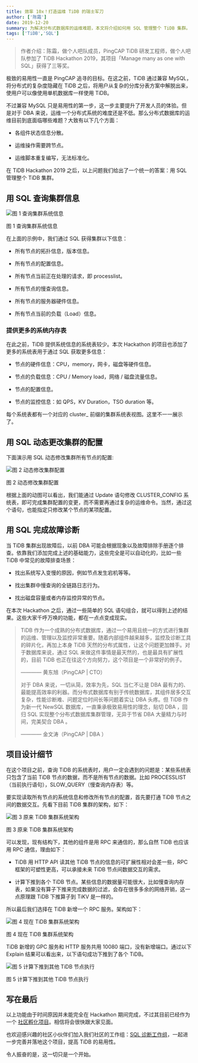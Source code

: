 ```yaml
---
title: 效率 10x！打造运维 TiDB 的瑞士军刀
author: ['陈霜']
date: 2019-12-20
summary: 为解决分布式数据库的运维难题，本文将介绍如何用 SQL 管理整个 TiDB 集群。
tags: ['TiDB','SQL']
---
```


>作者介绍：陈霜，做个人吧队成员，PingCAP TiDB 研发工程师，做个人吧队参加了 TiDB Hackathon 2019，其项目「Manage many as one with SQL」获得了三等奖。

极致的易用性一直是 PingCAP 追寻的目标。在这之前，TiDB 通过兼容 MySQL，将分布式的复杂度隐藏在 TiDB 之后，将用户从复杂的分库分表方案中解脱出来，使用户可以像使用单机数据库一样使用 TiDB。

不过兼容 MySQL 只是易用性的第一步，这一步主要提升了开发人员的体验。但是对于 DBA 来说，运维一个分布式系统的难度还是不低。那么分布式数据库的运维目前到底面临哪些难题？大致有以下几个方面：

*   各组件状态信息分散。

*   运维操作需要跨节点。

*   运维脚本重复编写，无法标准化。

在 TiDB Hackathon 2019 之后，以上问题我们给出了一个统一的答案：用 SQL 管理整个 TiDB 集群。

## 用 SQL 查询集群信息

![图 1 查询集群系统信息](media/manage-many-as-one-with-sql/1.gif)
<div class="caption-center">图 1 查询集群系统信息</div>


在上面的示例中，我们通过 SQL 获得集群以下信息：

*   所有节点的拓扑信息，版本信息。

*   所有节点的配置信息。

*   所有节点当前正在处理的请求，即 processlist。

*   所有节点的慢查询信息。

*   所有节点的服务器硬件信息。

*   所有节点当前的负载（Load）信息。

### 提供更多的系统内存表

在此之前，TiDB 提供系统信息的系统表较少。本次 Hackathon 的项目也添加了更多的系统表用于通过 SQL 获取更多信息：

*   节点的硬件信息：CPU，memory，网卡，磁盘等硬件信息。

*   节点的负载信息：CPU / Memory load，网络 / 磁盘流量信息。

*   节点的配置信息。

*   节点的监控信息：如 QPS，KV Duration，TSO duration 等。

每个系统表都有一个对应的 cluster_ 前缀的集群系统表视图。这里不一一展示了。

## 用 SQL 动态更改集群的配置

下面演示用 SQL 动态修改集群所有节点的配置:

![图 2 动态修改集群配置](media/manage-many-as-one-with-sql/2.gif)
<div class="caption-center">图 2 动态修改集群配置</div>

根据上面的动图可以看出，我们能通过 Update 语句修改 CLUSTER_CONFIG 系统表，即可完成集群配置的变更，而不需要再通过复杂的运维命令。当然，通过这个语句，也能指定只修改某个节点的某项配置。

## 用 SQL 完成故障诊断

当 TiDB 集群出现故障后，以前 DBA 可能会根据现象以及故障排除手册逐个排查。依靠我们添加完成上述的基础能力，这些完全是可以自动化的，比如一些 TiDB 中常见的故障排查场景：

*   找出系统写入变慢的原因，例如节点发生宕机等等。

*   找出集群中慢查询的全链路日志行为。

*   找出磁盘容量或者内存监控异常的节点。

在本次 Hackathon 之后，通过一些简单的 SQL 语句组合，就可以得到上述的结果。这些大家千呼万唤的功能，都在一点点变成现实。

>TiDB 作为一个成熟的分布式数据库，通过一个易用且统一的方式进行集群的运维、管理以及监控非常重要。随着内部组件越来越多，监控及诊断工具的碎片化，再加上本身 TiDB 天然的分布式属性，让这个问题更加棘手。对于数据库来说，通过 SQL 来做这件事情是最天然的，也是最具有扩展性的，目前 TiDB 也正在往这个方向努力，这个项目是一个非常好的例子。
>
> ———— 黄东旭（PingCAP | CTO）
>
>对于 DBA 来说，一切从简，效率为先，SQL 当仁不让是 DBA 最有力的、最能提高效率的利器。而分布式数据库有别于传统数据库，其组件居多交互复杂，性能诊断难、问题定位时间长等问题着实让 DBA 头疼。但 TiDB 作为新一代 NewSQL 数据库，一直秉承极致易用性的理念，贴切 DBA ，回归 SQL 实现整个分布式数据库集群管理，无异于节省 DBA 大量精力与时间，完美契合 DBA 。
>
> ———— 金文涛（PingCAP | DBA ）

## 项目设计细节

在这个项目之前，查询 TiDB 的系统表时，用户一定会遇到的问题是：某些系统表只包含了当前 TiDB 节点的数据，而不是所有节点的数据。比如 PROCESSLIST（当前执行语句），SLOW_QUERY（慢查询内存表）等。

要实现读取所有节点的系统信息和修改所有节点的配置，首先要打通 TiDB 节点之间的数据交互。先看下目前 TiDB 集群的架构，如下：

![图 3 原来 TiDB 集群系统架构](media/manage-many-as-one-with-sql/3.png)
<div class="caption-center">图 3 原来 TiDB 集群系统架构</div>

可以发现，现有结构下，其他的组件是用 RPC 来通信的，那么自然 TiDB 也应该用 RPC 通信，理由如下：

*   TiDB 用 HTTP API 读其他 TiDB 节点的信息的可扩展性相对会差一些，RPC 框架的可塑性更高，可以承接未来 TiDB 节点间数据交互的需求。

*   计算下推到各个 TiDB 节点。某些信息的数据量可能很大，比如慢查询内存表，如果没有算子下推来完成数据的过滤，会存在很多多余的网络开销，这一点原理跟 TiDB 下推算子到 TiKV 是一样的。

所以最后我们选择在 TiDB 新增一个 RPC 服务。架构如下：

![图 4 现在 TiDB 集群系统架构](media/manage-many-as-one-with-sql/4.png)
<div class="caption-center">图 4 现在 TiDB 集群系统架构</div>

TiDB 新增的 GPC 服务和 HTTP 服务共用 10080 端口，没有新增端口。通过以下 Explain 结果可以看出来，以下语句成功下推到了各个 TiDB。

![图 5 计算下推到其他 TiDB 节点执行](media/manage-many-as-one-with-sql/5.png)
<div class="caption-center">图 5 计算下推到其他 TiDB 节点执行</div>

## 写在最后

以上功能由于时间原因并未能完全在 Hackathon 期间完成，不过其目前已经作为一个 [社区孵化项目](https://github.com/orgs/pingcap/projects/3)。相信将会很快跟大家见面。

也欢迎感兴趣的社区小伙伴们加入我们社区的工作组：[SQL 诊断工作组](https://github.com/pingcap/community/blob/master/working-groups/wg-sql-diagnostics.md)，一起进一步完善并落地这个项目，提高 TiDB 的易用性。

令人振奋的是，这一切只是一个开始。
